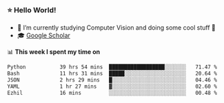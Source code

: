 ### ⭐️ Hello World!

<!--
**hologerry/hologerry** is a ✨ _special_ ✨ repository because its `README.md` (this file) appears on your GitHub profile.

Here are some ideas to get you started:

- 🔭 I’m currently working and studying on Computer Vision
- 🌱 I’m currently learning at Peking University
- 💬 Ask me about 
- 📫 How to reach me: E-mail
- 😄 Pronouns: he/his
- ⚡ Fun fact: Music is the Power
-->


- 🔭 I’m currently studying Computer Vision and doing some cool stuff 🤖
- 🎓 [Google Scholar](https://scholar.google.com/citations?user=3ykqW9wAAAAJ&hl=en)


📊 **This week I spent my time on**

<!--START_SECTION:waka-->

```txt
Python           39 hrs 54 mins  ██████████████████░░░░░░░   71.47 %
Bash             11 hrs 31 mins  █████░░░░░░░░░░░░░░░░░░░░   20.64 %
JSON             2 hrs 29 mins   █░░░░░░░░░░░░░░░░░░░░░░░░   04.46 %
YAML             1 hr 27 mins    ▓░░░░░░░░░░░░░░░░░░░░░░░░   02.60 %
Ezhil            16 mins         ░░░░░░░░░░░░░░░░░░░░░░░░░   00.48 %
```

<!--END_SECTION:waka-->
